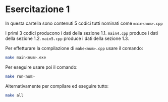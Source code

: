 # Esercitazione 1

In questa cartella sono contenuti 5 codici tutti nominati come ```main<num>.cpp```

I primi 3 codici producono i dati della sezione 1.1.
```main4.cpp``` produce i dati della sezione 1.2.
```main5.cpp``` produce i dati della sezione 1.3.

Per effetturare la compilazione di ```make<num>.cpp``` usare il comando:

```bash
make main<num>.exe
```

Per eseguire usare poi il comando:

```bash
make run<num>
```

Alternativamente per compilare ed eseguire tutto:

```bash
make all
```
